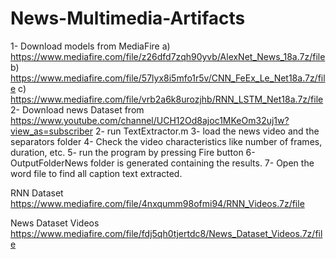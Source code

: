 # News-Multimedia-Artifacts
1- Download models from MediaFire
a) https://www.mediafire.com/file/z26dfd7zqh90yvb/AlexNet_News_18a.7z/file
b) https://www.mediafire.com/file/57lyx8i5mfo1r5v/CNN_FeEx_Le_Net18a.7z/file
c) https://www.mediafire.com/file/vrb2a6k8urozjhb/RNN_LSTM_Net18a.7z/file
2- Download news Dataset from https://www.youtube.com/channel/UCH12Od8ajoc1MKeOm32uj1w?view_as=subscriber
2- run TextExtractor.m
3- load the news video and the separators folder
4- Check the video characteristics like number of frames, duration, etc.
5- run the program by pressing Fire button
6- OutputFolderNews folder is generated containing the results.
7- Open the word file to find all caption text extracted.

RNN Dataset 
https://www.mediafire.com/file/4nxqumm98ofmi94/RNN_Videos.7z/file

News Dataset Videos
https://www.mediafire.com/file/fdj5qh0tjertdc8/News_Dataset_Videos.7z/file

